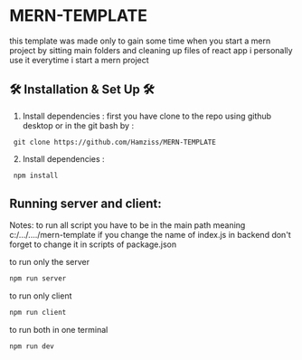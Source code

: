 # MERN-TEMPLATE
this template was made only to gain some time when you start a mern project by sitting main folders and cleaning up files of react app i personally use it everytime i start a mern project

 ## 🛠 Installation & Set Up 🛠

 1. Install dependencies :
 first you have clone to the repo using github desktop or in the git bash by : 
  ```
   git clone https://github.com/Hamziss/MERN-TEMPLATE
   ```  
2. Install dependencies :

  ```sh
   npm install 
   ```  

## Running server and client:
Notes: 
to run all script you have to be in the main path meaning c:/.../..../mern-template
if you change the name of index.js in backend don't forget to change it in scripts of package.json

to run only the server
```sh
npm run server
```
to run only client
```sh
npm run client
```
to run both in one terminal 
```sh
npm run dev
```
